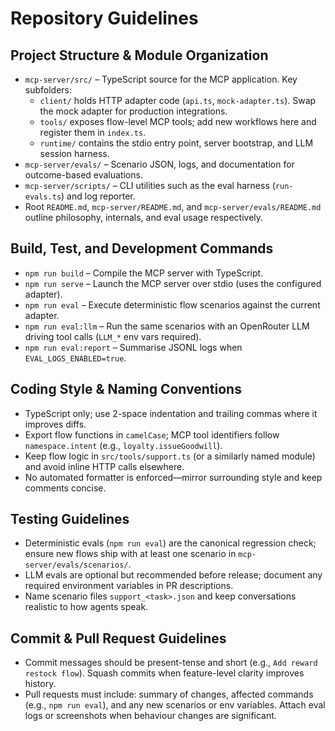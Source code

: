 # Repository Guidelines

## Project Structure & Module Organization
- `mcp-server/src/` – TypeScript source for the MCP application. Key subfolders:
  - `client/` holds HTTP adapter code (`api.ts`, `mock-adapter.ts`). Swap the mock adapter for production integrations.
  - `tools/` exposes flow-level MCP tools; add new workflows here and register them in `index.ts`.
  - `runtime/` contains the stdio entry point, server bootstrap, and LLM session harness.
- `mcp-server/evals/` – Scenario JSON, logs, and documentation for outcome-based evaluations.
- `mcp-server/scripts/` – CLI utilities such as the eval harness (`run-evals.ts`) and log reporter.
- Root `README.md`, `mcp-server/README.md`, and `mcp-server/evals/README.md` outline philosophy, internals, and eval usage respectively.

## Build, Test, and Development Commands
- `npm run build` – Compile the MCP server with TypeScript.
- `npm run serve` – Launch the MCP server over stdio (uses the configured adapter).
- `npm run eval` – Execute deterministic flow scenarios against the current adapter.
- `npm run eval:llm` – Run the same scenarios with an OpenRouter LLM driving tool calls (`LLM_*` env vars required).
- `npm run eval:report` – Summarise JSONL logs when `EVAL_LOGS_ENABLED=true`.

## Coding Style & Naming Conventions
- TypeScript only; use 2-space indentation and trailing commas where it improves diffs.
- Export flow functions in `camelCase`; MCP tool identifiers follow `namespace.intent` (e.g., `loyalty.issueGoodwill`).
- Keep flow logic in `src/tools/support.ts` (or a similarly named module) and avoid inline HTTP calls elsewhere.
- No automated formatter is enforced—mirror surrounding style and keep comments concise.

## Testing Guidelines
- Deterministic evals (`npm run eval`) are the canonical regression check; ensure new flows ship with at least one scenario in `mcp-server/evals/scenarios/`.
- LLM evals are optional but recommended before release; document any required environment variables in PR descriptions.
- Name scenario files `support_<task>.json` and keep conversations realistic to how agents speak.

## Commit & Pull Request Guidelines
- Commit messages should be present-tense and short (e.g., `Add reward restock flow`). Squash commits when feature-level clarity improves history.
- Pull requests must include: summary of changes, affected commands (e.g., `npm run eval`), and any new scenarios or env variables. Attach eval logs or screenshots when behaviour changes are significant.

